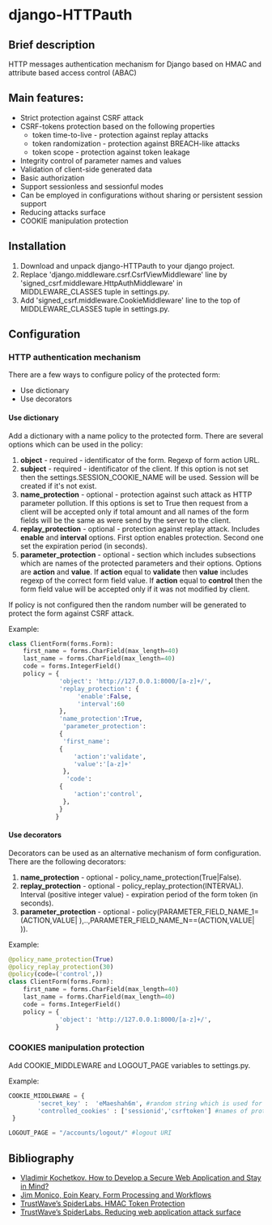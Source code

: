django-HTTPauth
===============

## Brief description

HTTP messages authentication mechanism for Django based on HMAC and attribute based access control (ABAC)

## Main features:
* Strict protection against CSRF attack
* CSRF-tokens protection based on the following properties
  * token time-to-live - protection against replay attacks
  * token randomization - protection against BREACH-like attacks
  * token scope - protection against token leakage
* Integrity control of parameter names and values
* Validation of client-side generated data
* Basic authorization
* Support sessionless and sessionful modes
* Can be employed in configurations without sharing or persistent session support
* Reducing attacks surface
* COOKIE manipulation protection

## Installation
1. Download and unpack django-HTTPauth to your django project.
2. Replace 'django.middleware.csrf.CsrfViewMiddleware' line by 'signed\_csrf.middleware.HttpAuthMiddleware' in MIDDLEWARE\_CLASSES tuple in settings.py.
3. Add 'signed\_csrf.middleware.CookieMiddleware' line to the top of MIDDLEWARE\_CLASSES tuple in settings.py.

## Configuration

### HTTP authentication mechanism

There are a few ways to configure policy of the protected form:
* Use dictionary
* Use decorators

#### Use dictionary
Add a dictionary with a name policy to the protected form. There are several options which can be used in the policy:

1. **object** - required - identificator of the form. Regexp of form action URL.
2. **subject** - required - identificator of the client. If this option is not set then the settings.SESSION\_COOKIE\_NAME will be used. Session will be created if it's not exist.
3. **name_protection** - optional - protection against such attack as HTTP parameter pollution. If this options is set to True then request from a client will be accepted only if total amount and all names of the form fields will be the same as were send by the server to the client.
4. **replay_protection** - optional - protection against replay attack. Includes **enable** and **interval** options. First option enables protection. Second one set the expiration period (in seconds).
5. **parameter_protection** - optional - section which includes subsections which are names of the protected parameters and their options. Options are **action** and **value**. If **action** equal to **validate** then **value** includes regexp of the correct form field value. If **action** equal to **control** then the form field value will be accepted only if it was not modified by client.

If policy is not configured then the random number will be generated to protect the form against CSRF attack.

Example:
```python
class ClientForm(forms.Form):
    first_name = forms.CharField(max_length=40)
    last_name = forms.CharField(max_length=40)
    code = forms.IntegerField()
    policy = {
              'object': 'http://127.0.0.1:8000/[a-z]+/',
              'replay_protection': {
                   'enable':False, 
                   'interval':60
              }, 
              'name_protection':True,
               'parameter_protection':
              {
               'first_name': 
              {
                  'action':'validate',
                  'value':'[a-z]+'
               },
                'code': 
              {
                  'action':'control',
               },
              }
             }
```

#### Use decorators
Decorators can be used as an alternative mechanism of form configuration. There are the following decorators:

1. **name\_protection** - optional - policy\_name_protection(True|False).
2. **replay\_protection** - optional -  policy\_replay\_protection(INTERVAL). Interval (positive integer value) - expiration period of the form token (in seconds).
3. **parameter\_protection** - optional - policy(PARAMETER\_FIELD\_NAME\_1=(ACTION,VALUE| ),..,PARAMETER\_FIELD\_NAME\_N==(ACTION,VALUE| )). 

Example:
```python
@policy_name_protection(True)
@policy_replay_protection(30)
@policy(code=('control',))
class ClientForm(forms.Form):
    first_name = forms.CharField(max_length=40)
    last_name = forms.CharField(max_length=40)
    code = forms.IntegerField()
    policy = {
              'object': 'http://127.0.0.1:8000/[a-z]+/',
             }
```

### COOKIES manipulation protection
Add COOKIE_MIDDLEWARE and LOGOUT_PAGE variables to settings.py.

Example:
```python
COOKIE_MIDDLEWARE = {
        'secret_key' :  'eMaeshah6m', #random string which is used for HMAC calculation
        'controlled_cookies' : ['sessionid','csrftoken'] #names of protected cookies
 }

LOGOUT_PAGE = "/accounts/logout/" #logout URI
```

## Bibliography
* [Vladimir Kochetkov. How to Develop a Secure Web Application and Stay in Mind?](http://www.slideshare.net/kochetkov.vladimir/how-to-develop-a-secure-web-application-and-stay-in-mind-phdays-3)
* [Jim Monico, Eoin Keary. Form Processing and Workflows](http://secappdev.org/handouts/2014/Jim%20Manico/HTML%20Forms%20and%20Workflows%20v3.pdf)
* [TrustWave’s SpiderLabs. HMAC Token Protection](http://blog.spiderlabs.com/2014/01/modsecurity-advanced-topic-of-the-week-hmac-token-protection.html)
* [TrustWave’s SpiderLabs. Reducing web application attack surface](http://blog.spiderlabs.com/2012/07/reducing-web-apps-attack-surface.html)
